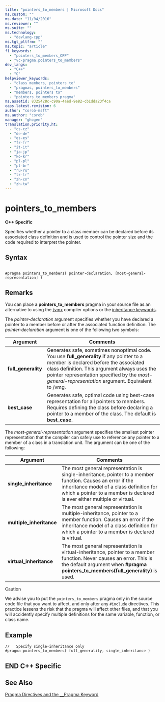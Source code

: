 ```yaml
---
title: "pointers_to_members | Microsoft Docs"
ms.custom: ""
ms.date: "11/04/2016"
ms.reviewer: ""
ms.suite: ""
ms.technology: 
  - "devlang-cpp"
ms.tgt_pltfrm: ""
ms.topic: "article"
f1_keywords: 
  - "pointers_to_members_CPP"
  - "vc-pragma.pointers_to_members"
dev_langs: 
  - "C++"
  - "C"
helpviewer_keywords: 
  - "class members, pointers to"
  - "pragmas, pointers_to_members"
  - "members, pointers to"
  - "pointers_to_members pragma"
ms.assetid: 8325428c-c90a-4aed-9e82-cb1dda23f4ca
caps.latest.revision: 6
author: "corob-msft"
ms.author: "corob"
manager: "ghogen"
translation.priority.ht: 
  - "cs-cz"
  - "de-de"
  - "es-es"
  - "fr-fr"
  - "it-it"
  - "ja-jp"
  - "ko-kr"
  - "pl-pl"
  - "pt-br"
  - "ru-ru"
  - "tr-tr"
  - "zh-cn"
  - "zh-tw"
---
```

# pointers_to_members
**C++ Specific**  
  
 Specifies whether a pointer to a class member can be declared before its associated class definition and is used to control the pointer size and the code required to interpret the pointer.  
  
## Syntax  
  
```  
  
#pragma pointers_to_members( pointer-declaration, [most-general-representation] )  
```  
  
## Remarks  
 You can place a **pointers_to_members** pragma in your source file as an alternative to using the [/vmx](../build/reference/vmb-vmg-representation-method.md) compiler options or the [inheritance keywords](../cpp/inheritance-keywords.md).  
  
 The *pointer-declaration* argument specifies whether you have declared a pointer to a member before or after the associated function definition. The *pointer-declaration* argument is one of the following two symbols:  
  
|Argument|Comments|  
|--------------|--------------|  
|**full_generality**|Generates safe, sometimes nonoptimal code. You use **full_generality** if any pointer to a member is declared before the associated class definition. This argument always uses the pointer representation specified by the *most-general-representation* argument. Equivalent to /vmg.|  
|**best_case**|Generates safe, optimal code using best-case representation for all pointers to members. Requires defining the class before declaring a pointer to a member of the class. The default is **best_case**.|  
  
 The *most-general-representation* argument specifies the smallest pointer representation that the compiler can safely use to reference any pointer to a member of a class in a translation unit. The argument can be one of the following:  
  
|Argument|Comments|  
|--------------|--------------|  
|**single_inheritance**|The most general representation is single-inheritance, pointer to a member function. Causes an error if the inheritance model of a class definition for which a pointer to a member is declared is ever either multiple or virtual.|  
|**multiple_inheritance**|The most general representation is multiple-inheritance, pointer to a member function. Causes an error if the inheritance model of a class definition for which a pointer to a member is declared is virtual.|  
|**virtual_inheritance**|The most general representation is virtual-inheritance, pointer to a member function. Never causes an error. This is the default argument when **#pragma pointers_to_members(full_generality)** is used.|  
  
> [!CAUTION]
>  We advise you to put the `pointers_to_members` pragma only in the source code file that you want to affect, and only after any `#include` directives. This practice lessens the risk that the pragma will affect other files, and that you will accidently specify multiple definitions for the same variable, function, or class name.  
  
## Example  
  
```  
//   Specify single-inheritance only  
#pragma pointers_to_members( full_generality, single_inheritance )  
```  
  
## END C++ Specific  
  
## See Also  
 [Pragma Directives and the __Pragma Keyword](../preprocessor/pragma-directives-and-the-pragma-keyword.md)
